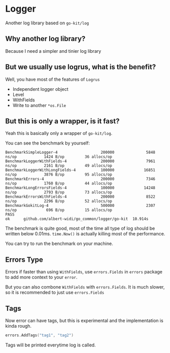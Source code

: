 # Logger

Another log library based on `go-kit/log`

## Why another log library?

Because I need a simpler and tinier log library

## But we usually use logrus, what is the benefit?

Well, you have most of the features of `Logrus`

- Independent logger object
- Level
- WithFields
- Write to another `*os.File`

## But this is only a wrapper, is it fast?

Yeah this is basically only a wrapper of `go-kit/log`.

You can see the benchmark by yourself:
```
BenchmarkSimpleLogger-4                   200000              5848 ns/op            1424 B/op         36 allocs/op
BenchmarkLoggerWithFields-4               200000              7961 ns/op            2161 B/op         49 allocs/op
BenchmarkLoggerWithLongFields-4           100000             16851 ns/op            3876 B/op         95 allocs/op
BenchmarkErrors-4                         200000              7346 ns/op            1760 B/op         44 allocs/op
BenchmarkLongErrorsFields-4               100000             14248 ns/op            2793 B/op         73 allocs/op
BenchmarkErrorsWithFields-4               200000              8522 ns/op            2296 B/op         52 allocs/op
BenchmarkGokitLog-4                       500000              2307 ns/op             696 B/op         15 allocs/op
PASS
ok      github.com/albert-widi/go_common/logger/go-kit  10.914s
```

The benchmark is quite good, most of the time all type of log should be written below 0.01ms. `time.Now()` is actually killing most of the performance.

You can try to run the benchmark on your machine.

## Errors Type

Errors if faster than using `WithFields`, use `errors.Fields` in `errors` package to add more context to your `error`.

But you can also combone `WithFields` with `errors.Fields`. It is much slower, so it is recommended to just use `errors.Fields`

## Tags

Now error can have tags, but this is experimental and the implementation is kinda rough.

```go
errors.AddTags("tag1", "tag2")
```

Tags will be printed everytime log is called.


